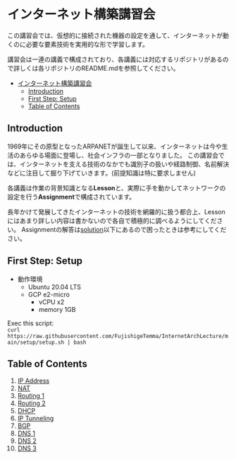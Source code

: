 # インターネット構築講習会

この講習会では、仮想的に接続された機器の設定を通して、インターネットが動くのに必要な要素技術を実用的な形で学習します。

講習会は一連の講義で構成されており、各講義には対応するリポジトリがあるので詳しくは各リポジトリのREADME.mdを参照してください。

- [インターネット構築講習会](#インターネット構築講習会)
  - [Introduction](#introduction)
  - [First Step: Setup](#first-step-setup)
  - [Table of Contents](#table-of-contents)

## Introduction

1969年にその原型となったARPANETが誕生して以来、インターネットは今や生活のあらゆる場面に登場し、社会インフラの一部となりました。
この講習会では、インターネットを支える技術のなかでも識別子の扱いや経路制御、名前解決などに注目して掘り下げていきます。(前提知識は特に要求しません)

各講義は作業の背景知識となる**Lesson**と、実際に手を動かしてネットワークの設定を行う**Assignment**で構成されています。

長年かけて発展してきたインターネットの技術を網羅的に扱う都合上、Lessonにはあまり詳しい内容は書かないので各自で積極的に調べるようにしてください。
Assignmentの解答は[solution](/solution/README.md)以下にあるので困ったときは参考にしてください。

## First Step: Setup
- 動作環境
  - Ubuntu 20.04 LTS
  - GCP e2-micro
    - vCPU x2
    - memory 1GB

Exec this script:  
`curl https://raw.githubusercontent.com/FujishigeTemma/InternetArchLecture/main/setup/setup.sh | bash`

## Table of Contents
1. [IP Address](/ip-address/README.md)
1. [NAT](/nat/README.md)
1. [Routing 1](/routing-1/README.md)
1. [Routing 2](/routing-2/README.md)
1. [DHCP](/dhcp/README.md)
1. [IP Tunneling](/ip-tunneling/README.md)
1. [BGP](/bgp/README.md)
1. [DNS 1](/dns-1/README.md)
1. [DNS 2](/dns-2/README.md)
1. [DNS 3](/dns-3/README.md)